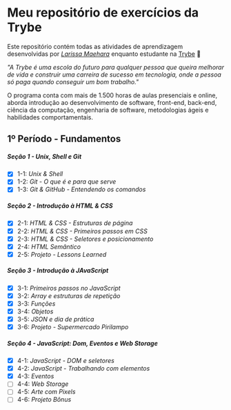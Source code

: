# Meu repositório de exercícios da Trybe

Este repositório contém todas as atividades de aprendizagem desenvolvidas por _[Larissa Maehara](https://www.linkedin.com/in/larissamaehara/)_ enquanto estudante na [Trybe](https://www.betrybe.com/) 🚀

_"A Trybe é uma escola do futuro para qualquer pessoa que queira melhorar de vida e construir uma carreira de sucesso em tecnologia, onde a pessoa só paga quando conseguir um bom trabalho."_

O programa conta com mais de 1.500 horas de aulas presenciais e online, aborda introdução ao desenvolvimento de software, front-end, back-end, ciência da computação, engenharia de software, metodologias ágeis e habilidades comportamentais.

## 1º Período - Fundamentos

##### Seção 1 - Unix, Shell e Git

- [X] 1-1: _Unix & Shell_
- [X] 1-2: _Git - O que é e para que serve_
- [X] 1-3: _Git & GitHub - Entendendo os comandos_

##### Seção 2 - Introdução à HTML & CSS

- [X] 2-1: _HTML & CSS - Estruturas de página_
- [X] 2-2: _HTML & CSS - Primeiros passos em CSS_
- [X] 2-3: _HTML & CSS - Seletores e posicionamento_
- [X] 2-4: _HTML Semântico_
- [X] 2-5: _Projeto - Lessons Learned_

##### Seção 3 - Introdução à JAvaScript

- [X] 3-1: _Primeiros passos no JavaScript_
- [X] 3-2: _Array e estruturas de repetição_
- [X] 3-3: _Funções_
- [X] 3-4: _Objetos_
- [X] 3-5: _JSON e dia de prática_
- [X] 3-6: _Projeto - Supermercado Pirilampo_

##### Seção 4 - JavaScript: Dom, Eventos e Web Storage

- [X] 4-1: _JavaScript - DOM e seletores_
- [X] 4-2: _JavaScript - Trabalhando com elementos_
- [X] 4-3: _Eventos_
- [ ] 4-4: _Web Storage_
- [ ] 4-5: _Arte com Pixels_
- [ ] 4-6: _Projeto Bônus_
